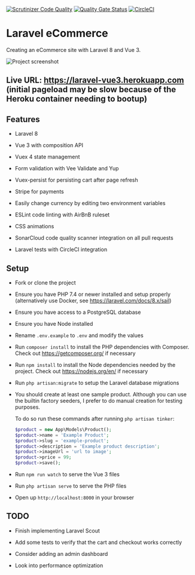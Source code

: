 [![Scrutinizer Code Quality](https://scrutinizer-ci.com/g/w3bdesign/laravel-vue/badges/quality-score.png?b=main)](https://scrutinizer-ci.com/g/w3bdesign/laravel-vue/?branch=main)
[![Quality Gate Status](https://sonarcloud.io/api/project_badges/measure?project=w3bdesign_laravel-vue&metric=alert_status)](https://sonarcloud.io/dashboard?id=w3bdesign_laravel-vue)
[![CircleCI](https://circleci.com/gh/w3bdesign/laravel-vue.svg?style=svg)](https://circleci.com/gh/w3bdesign/laravel-vue)

# Laravel eCommerce

 Creating an eCommerce site with Laravel 8 and Vue 3.

 <img src="https://user-images.githubusercontent.com/45217974/108638044-9b523980-748d-11eb-9a24-0b58baffecc8.png" alt="Project screenshot" />
 
## Live URL: https://laravel-vue3.herokuapp.com (initial pageload may be slow because of the Heroku container needing to bootup)

## Features

-   Laravel 8

-   Vue 3 with composition API

-   Vuex 4 state management

-   Form validation with Vee Validate and Yup

-   Vuex-persist for persisting cart after page refresh

-   Stripe for payments

-   Easily change currency by editing two environment variables

-   ESLint code linting with AirBnB ruleset

-   CSS animations

-   SonarCloud code quality scanner integration on all pull requests

-   Laravel tests with CircleCI integration

## Setup

-   Fork or clone the project

-   Ensure you have PHP 7.4 or newer installed and setup properly (alternatively use Docker, see <https://laravel.com/docs/8.x/sail>)

-   Ensure you have access to a PostgreSQL database

-   Ensure you have Node installed

-   Rename `.env.example` to `.env` and modify the values

-   Run `composer install` to install the PHP dependencies with Composer. Check out <https://getcomposer.org/> if necessary

-   Run `npm install` to install the Node dependencies needed by the project. Check out <https://nodejs.org/en/> if necessary

-   Run `php artisan:migrate` to setup the Laravel database migrations

-   You should create at least one sample product. Although you can use the builtin factory seeders, I prefer to do manual creation for testing purposes.

    To do so run these commands after running `php artisan tinker`: 

    ```php
    $product = new App\Models\Product();
    $product->name = 'Example Product';
    $product->slug = 'example-product';
    $product->description = 'Example product description';
    $product->imageUrl = 'url to image';
    $product->price = 99;
    $product->save();
    ```

-   Run `npm run watch` to serve the Vue 3 files

-   Run `php artisan serve` to serve the PHP files

-   Open up `http://localhost:8000` in your browser

## TODO

-   Finish implementing Laravel Scout

-   Add some tests to verify that the cart and checkout works correctly

-   Consider adding an admin dashboard 

-   Look into performance optimization
